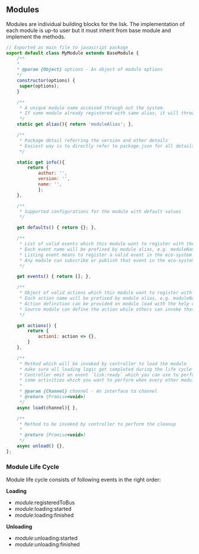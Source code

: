 ## Modules

Modules are individual building blocks for the lisk. The implementation of each module is up-to user but it must inherit from base module and implement the methods.

```js
// Exported as main file to javascript package
export default class MyModule extends BaseModule {
	/**
	*
 	* @param {Object} options - An object of module options
	*/
	constructor(options) {
	 super(options);
	}

	/**
	 * A unique module name accessed through out the system.
	 * If some module already registered with same alias, it will throw error
	 */
	static get alias(){ return 'moduleAlias'; },

	/**
	 * Package detail referring the version and other details
	 * Easiest way is to directly refer to package.json for all details
	 */

	static get info(){
		return {
			author: '',
			version: '',
			name: '',
			};
	},

	/**
	 * Supported configurations for the module with default values
	 */

	get defaults() { return {}; },

	/**
	 * List of valid events which this module want to register with the controller
	 * Each event name will be prefixed by module alias, e.g. moduleName:event1
	 * Listing event means to register a valid event in the eco-system
	 * Any module can subscribe or publish that event in the eco-system
	 */

	get events() { return []; },

	/**
	 * Object of valid actions which this module want to register with the controller
	 * Each action name will be prefixed by module alias, e.g. moduleName:action1
	 * Action definition can be provided on module load with the help of the channels
	 * Source module can define the action while others can invoke that action
	 */

	get actions() {
		return {
			action1: action => {},
		}
	},

	/**
	 * Method which will be invoked by controller to load the module
	 * make sure all loading logic get completed during the life cycle of load.
	 * Controller emit an event `lisk:ready` which you can use to perform
	 * some activities which you want to perform when every other module is loaded
	 *
	 * @param {Channel} channel - An interface to channel
	 * @return {Promise<void>}
	 */
	async load(channel){ },

	/**
	 * Method to be invoked by controller to perform the cleanup
	 *
	 * @return {Promise<void>}
	 */
	async unload() {},
};
```

### Module Life Cycle

Module life cycle consists of following events in the right order:

**Loading**

* _module_:registeredToBus
* _module_:loading:started
* _module_:loading:finished

**Unloading**

* _module_:unloading:started
* _module_:unloading:finished
